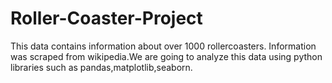 # Roller-Coaster-Project 
This data contains information about over 1000 rollercoasters. Information was scraped from wikipedia.We are going to analyze this data using python libraries such as pandas,matplotlib,seaborn.
